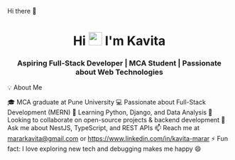 Hi there 👋
<h1 align="center">Hi <img src="https://raw.githubusercontent.com/MartinHeinz/MartinHeinz/master/wave.gif" width="30px"> I'm Kavita</h1> <h3 align="center">Aspiring Full-Stack Developer | MCA Student | Passionate about Web Technologies</h3>
💡 About Me

🎓 MCA graduate at Pune University
💻 Passionate about Full-Stack Development (MERN)
🌱 Learning Python, Django, and Data Analysis
👯 Looking to collaborate on open-source projects & backend development
💬 Ask me about NestJS, TypeScript, and REST APIs
📫 Reach me at mararkavita@gmail.com or https://www.linkedin.com/in/kavita-marar
⚡ Fun fact: I love exploring new tech and debugging makes me happy 😄
